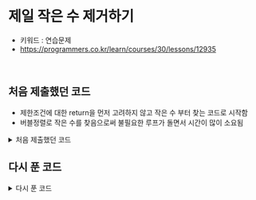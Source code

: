 # 제일 작은 수 제거하기 
- 키워드 : 연습문제 
- https://programmers.co.kr/learn/courses/30/lessons/12935

<br>

## 처음 제출했던 코드
- 제한조건에 대한 return을 먼저 고려하지 않고 작은 수 부터 찾는 코드로 시작함 
- 버블정렬로 작은 수를 찾음으로써 불필요한 루프가 돌면서 시간이 많이 소요됨


<details>
<summary>처음 제출했던 코드</summary>
<div markdown="1">     

```java
	public static int[] solution(int[] arr) {
		int[] answer = {};
        ArrayList<Integer> list = new ArrayList<>();
        
        for(int item : arr) {
        	list.add(item);
        }
        
        int index = 0;
        for(int i = 0; i < list.size(); i++) {
        	for(int j = list.size()-1; j > i; j--) {
	        	if(list.get(j) < list.get(j-1)) {
	        		index = j;
	        	}
        	}
        }
        
        list.remove(index);
        
        int size = 0;
        
        if(list.size() == 0) {
        	answer = new int[1];
        	answer[0] = size-1;
        }else {
        	answer = new int[list.size()];
        	
        	for(int item : list) {
            	answer[size++] = item; 
            }
        }
        
        return answer;
    }
```

</div>
</details>




## 다시 푼 코드 

<details>
<summary>다시 푼 코드</summary>
<div markdown="1">     

```java
class Solution {
    public int[] solution(int[] arr) {
        int[] answer = {};
		
		if(arr.length <= 1 || (arr.length == 1 && arr[0] == 10)) {
			answer = new int[] {-1};
			return answer;
		}
		
		ArrayList<Integer> list = new ArrayList<>();

		for (int item : arr) {
			list.add(item);
		}

		int index = 0;
		for (int i = 0; i < list.size(); i++) {
			if(list.get(index) > list.get(i)) {
				index = i;
			}
		}
		list.remove(index);

		int size = 0;
		answer = new int[list.size()];

		for (int item : list) {
			answer[size++] = item;
		}
        
        return answer;
    }
}
```

</div>
</details>


 





